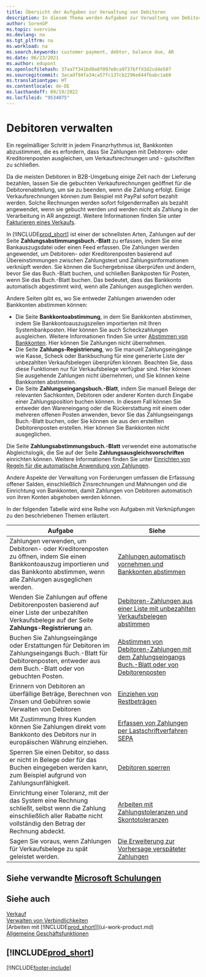 ```yaml
---
title: Übersicht der Aufgaben zur Verwaltung von Debitoren
description: In diesem Thema werden Aufgaben zur Verwaltung von Debitoren und zur Anwendung von Zahlungen auf Debitoren- oder Kreditor-Sachkonto-Einträge beschrieben.
author: SorenGP
ms.topic: overview
ms.devlang: na
ms.tgt_pltfrm: na
ms.workload: na
ms.search.keywords: customer payment, debtor, balance due, AR
ms.date: 06/23/2021
ms.author: edupont
ms.openlocfilehash: 37aa7f341bd0a8f097e0ca9737bffd3d2cd4e507
ms.sourcegitcommit: 3acadf94fa34ca57fc137cb2296e644fbabc1a60
ms.translationtype: HT
ms.contentlocale: de-DE
ms.lasthandoff: 09/19/2022
ms.locfileid: "9534075"
---
```

# <a name="managing-receivables"></a>Debitoren verwalten

Ein regelmäßiger Schritt in jedem Finanzrhythmus ist, Bankkonten abzustimmen, die es erfordern, dass Sie Zahlungen mit Debitoren- oder Kreditorenposten ausgleichen, um Verkaufsrechnungen und - gutschriften zu schließen.

Da die meisten Debitoren in B2B-Umgebung einige Zeit nach der Lieferung bezahlen, lassen Sie die gebuchten Verkaufsrechnungen geöffnet für die Debitorenabteilung, um sie zu beenden, wenn die Zahlung erfolgt. Einige Verkaufsrechnungen können zum Beispiel mit PayPal sofort bezahlt werden. Solche Rechnungen werden sofort folgendermaßen als bezahlt angewendet, wenn sie gebucht werden und werden nicht als Zahlung in der Verarbeitung in AR angezeigt. Weitere Informationen finden Sie unter [Fakturieren eines Verkaufs](sales-how-invoice-sales.md).  

In [!INCLUDE[prod_short](includes/prod_short.md)] ist einer der schnellsten Arten, Zahlungen auf der Seite **Zahlungsabstimmungsbuch.-Blatt** zu erfassen, indem Sie eine Bankauszugsdatei oder einen Feed erfassen. Die Zahlungen werden angewendet, um Debitoren- oder Kreditorenposten basierend auf Übereinstimmungen zwischen Zahlungstext und Zahlungsinformationen verknüpft werden. Sie können die Suchergebnisse überprüfen und ändern, bevor Sie das Buch.-Blatt buchen, und schließen Bankposten für Posten, wenn Sie das Buch.-Blatt buchen. Das bedeutet, dass das Bankkonto automatisch abgestimmt wird, wenn alle Zahlungen ausgeglichen werden.

Andere Seiten gibt es, wo Sie entweder Zahlungen anwenden oder Bankkonten abstimmen können:

* Die Seite **Bankkontoabstimmung**, in dem Sie Bankkonten abstimmen, indem Sie Bankkontoauszugszeilen importierten mit Ihren Systembankposten. Hier können Sie auch Scheckzahlungen ausgleichen. Weitere Informationen finden Sie unter [Abstimmen von Bankkonten](bank-how-reconcile-bank-accounts-separately.md). Hier können Sie Zahlungen nicht übernehmen.
* Die Seite **Zahlungs-Registrierung**, wo Sie manuell Zahlungseingänge wie Kasse, Scheck oder Bankbuchung für eine generierte Liste der unbezahlten Verkaufsbelegen überprüfen können. Beachten Sie, dass diese Funktionen nur für Verkaufsbelege verfügbar sind. Hier können Sie ausgehende Zahlungen nicht übernehmen, und Sie können keine Bankkonten abstimmen.
* Die Seite **Zahlungseingangsbuch.-Blatt**, indem Sie manuell Belege der relevanten Sachkonten, Debitoren oder anderer Konten durch Eingabe einer Zahlungsposition buchen können. In diesem Fall können Sie entweder den Wareneingang oder die Rückerstattung mit einem oder mehreren offenen Posten anwenden, bevor Sie das Zahlungseingangs Buch.-Blatt buchen, oder Sie können sie aus den erstellten Debitorenposten erstellen. Hier können Sie Bankkonten nicht ausgeglichen.

Die Seite **Zahlungsabstimmungsbuch.-Blatt** verwendet eine automatische Abgleichslogik, die Sie auf der Seite **Zahlungsausgleichsvorschriften** einrichten können. Weitere Informationen finden Sie unter [Einrichten von Regeln für die automatische Anwendung von Zahlungen](receivables-how-set-up-payment-application-rules.md).  

Andere Aspekte der Verwaltung von Forderungen umfassen die Erfassung offener Salden, einschließlich Zinsrechnungen und Mahnungen und die Einrichtung von Bankkonten, damit Zahlungen von Debitoren automatisch von ihren Konten abgehoben werden können.

In der folgenden Tabelle wird eine Reihe von Aufgaben mit Verknüpfungen zu den beschriebenen Themen erläutert.  

| Aufgabe | Siehe |
| --- | --- |
| Zahlungen verwenden, um Debitoren- oder Kreditorenposten zu öffnen, indem Sie einen Bankkontoauszug importieren und das Bankkonto abstimmen, wenn alle Zahlungen ausgeglichen werden. |[Zahlungen automatisch vornehmen und Bankkonten abstimmen](receivables-apply-payments-auto-reconcile-bank-accounts.md) |
| Wenden Sie Zahlungen auf offene Debitorenposten basierend auf einer Liste der unbezahlten Verkaufsbelege auf der Seite **Zahlungs-Registrierung** an. |[Debitoren-Zahlungen aus einer Liste mit unbezahlten Verkaufsbelegen abstimmen](receivables-how-reconcile-customer-payments-list-unpaid-sales-documents.md) |
| Buchen Sie Zahlungseingänge oder Erstattungen für Debitoren im Zahlungseingangs Buch.-Blatt für Debitorenposten, entweder aus dem Buch.-Blatt oder von gebuchten Posten. |[Abstimmen von Debitoren-Zahlungen mit dem Zahlungseingangs Buch.-Blatt oder von Debitorenposten](receivables-how-apply-sales-transactions-manually.md) |
| Erinnern von Debitoren an überfällige Beträge, Berechnen von Zinsen und Gebühren sowie Verwalten von Debitoren |[Einziehen von Restbeträgen](receivables-collect-outstanding-balances.md) |
|Mit Zustimmung Ihres Kunden können Sie Zahlungen direkt vom Bankkonto des Debitors nur in europäischen Währung einziehen.|[Erfassen von Zahlungen per Lastschriftverfahren SEPA](finance-collect-payments-with-sepa-direct-debit.md)|
|Sperren Sie einen Debitor, so dass er nicht in Belege oder für das Buchen eingegeben werden kann, zum Beispiel aufgrund von Zahlungsunfähigkeit.|[Debitoren sperren](receivables-how-block-customers.md)|
|Einrichtung einer Toleranz, mit der das System eine Rechnung schließt, selbst wenn die Zahlung einschließlich aller Rabatte nicht vollständig den Betrag der Rechnung abdeckt.|[Arbeiten mit Zahlungstoleranzen und Skontotoleranzen](finance-payment-tolerance-and-payment-discount-tolerance.md)|
| Sagen Sie voraus, wenn Zahlungen für Verkaufsbelege zu spät geleistet werden. | [Die Erweiterung zur Vorhersage verspäteter Zahlungen](ui-extensions-late-payment-prediction.md) |

## <a name="see-related-microsoft-training"></a>Siehe verwandte [Microsoft Schulungen](/training/paths/process-customer-vendor-payments-dynamics-365-business-central/)

## <a name="see-also"></a>Siehe auch
[Verkauf](sales-manage-sales.md)  
[Verwalten von Verbindlichkeiten](payables-manage-payables.md)  
[Arbeiten mit [!INCLUDE[prod_short](includes/prod_short.md)]](ui-work-product.md)  
[Allgemeine Geschäftsfunktionen](ui-across-business-areas.md)

## [!INCLUDE[prod_short](includes/free_trial_md.md)]  


[!INCLUDE[footer-include](includes/footer-banner.md)]
